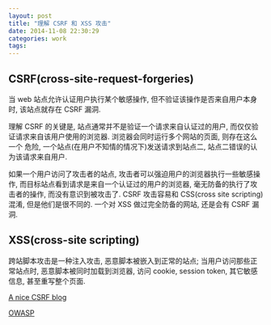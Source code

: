 ```yaml
---
layout: post
title: "理解 CSRF 和 XSS 攻击"
date: 2014-11-08 22:30:29
categories: work
tags:
---
```


## CSRF(cross-site-request-forgeries)

当 web 站点允许认证用户执行某个敏感操作, 但不验证该操作是否来自用户本身时, 该站点就存在 CSRF 漏洞.

理解 CSRF 的关键是, 站点通常并不是验证一个请求来自认证过的用户, 而仅仅验证请求来自该用户使用的浏览器. 浏览器会同时运行多个网站的页面, 则存在这么一个
危险, 一个站点(在用户不知情的情况下)发送请求到站点二, 站点二错误的认为该请求来自用户. 

如果一个用户访问了攻击者的站点, 攻击者可以强迫用户的浏览器执行一些敏感操作, 而目标站点看到请求是来自一个认证过的用户的浏览器, 毫无防备的执行了攻击者的操作, 而没有意识到被攻击了. CSRF 攻击容易和 CSS(cross site scripting) 混淆, 但是他们是很不同的. 一个对 XSS 做过完全防备的网站, 还是会有 CSRF 漏洞.

## XSS(cross-site scripting)

跨站脚本攻击是一种注入攻击, 恶意脚本被嵌入到正常的站点; 当用户访问那些正常站点时, 恶意脚本被同时加载到浏览器, 访问 cookie, session token, 
其它敏感信息, 甚至重写整个页面.

[A nice CSRF blog](https://freedom-to-tinker.com/blog/wzeller/popular-websites-vulnerable-cross-site-request-forgery-attacks/)

[OWASP](https://www.owasp.org/index.php/Cross-site_Scripting)